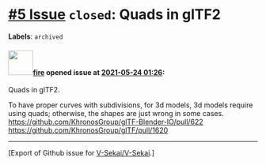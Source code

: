 # [\#5 Issue](https://github.com/V-Sekai/V-Sekai/issues/5) `closed`: Quads in glTF2
**Labels**: `archived`


#### <img src="https://avatars.githubusercontent.com/u/32321?u=c2e06a3d2b49a467aa907e54aa259516440267cc&v=4" width="50">[fire](https://github.com/fire) opened issue at [2021-05-24 01:26](https://github.com/V-Sekai/V-Sekai/issues/5):

Quads in glTF2. 

To have proper curves with subdivisions, for 3d models, 3d models require using quads; otherwise, the shapes are just wrong in some cases. https://github.com/KhronosGroup/glTF-Blender-IO/pull/622 https://github.com/KhronosGroup/glTF/pull/1620




-------------------------------------------------------------------------------



[Export of Github issue for [V-Sekai/V-Sekai](https://github.com/V-Sekai/V-Sekai).]
